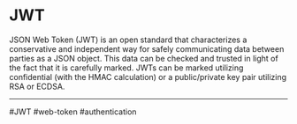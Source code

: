 # JWT

JSON Web Token (JWT) is an open standard that characterizes a conservative and independent way for safely communicating data between parties as a JSON object. This data can be checked and trusted in light of the fact that it is carefully marked. JWTs can be marked utilizing confidential (with the HMAC calculation) or a public/private key pair utilizing RSA or ECDSA.

***
#JWT
#web-token
#authentication
